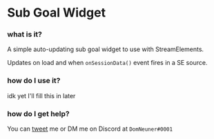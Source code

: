# Sub Goal Widget

### what is it?

A simple auto-updating sub goal widget to use with StreamElements.

Updates on load and when `onSessionData()` event fires in a SE source.

### how do I use it?

idk yet I'll fill this in later

### how do I get help?

You can [tweet](https://twitter.com/DomNeuner) me or DM me on Discord at `DomNeuner#0001`